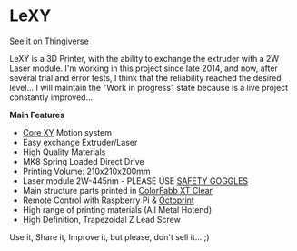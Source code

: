 # LeXY
  [See it on Thingiverse](http://www.thingiverse.com/thing:1091671)

LeXY is a 3D Printer, with the ability to exchange the extruder with a 2W Laser module. I'm working in this project since late 2014, and now, after several trial and error tests, I think that the reliability reached the desired level... I will maintain the "Work in progress" state because is a live project constantly improved... 

**Main Features**
* [Core XY](http://www.corexy.com) Motion system
* Easy exchange Extruder/Laser
* High Quality Materials
* MK8 Spring Loaded Direct Drive
* Printing Volume: 210x210x200mm
* Laser module 2W-445nm - PLEASE USE [SAFETY GOGGLES](http://odicforce.com/epages/05c54fb6-7778-4d36-adc0-0098b2af7c4e.sf/en_GB/?ObjectPath=/Shops/05c54fb6-7778-4d36-adc0-0098b2af7c4e/Products/OFL52)
* Main structure parts printed in [ColorFabb XT Clear](http://colorfabb.com/xt)
* Remote Control with Raspberry Pi & [Octoprint](http://octoprint.org)
* High range of printing materials (All Metal Hotend)
* High Definition, Trapezoidal Z Lead Screw

Use it, Share it, Improve it, but please, don't sell it... ;)

